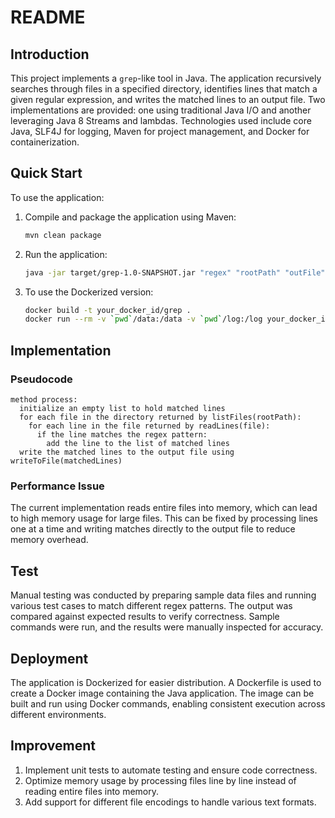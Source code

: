 # README

## Introduction
This project implements a `grep`-like tool in Java. The application recursively searches through files in a specified directory, identifies lines that match a given regular expression, and writes the matched lines to an output file. Two implementations are provided: one using traditional Java I/O and another leveraging Java 8 Streams and lambdas. Technologies used include core Java, SLF4J for logging, Maven for project management, and Docker for containerization.

## Quick Start
To use the application:

1. Compile and package the application using Maven:
   ```bash
   mvn clean package
   ```

2. Run the application:
   ```bash
   java -jar target/grep-1.0-SNAPSHOT.jar "regex" "rootPath" "outFile"
   ```

3. To use the Dockerized version:
   ```bash
   docker build -t your_docker_id/grep .
   docker run --rm -v `pwd`/data:/data -v `pwd`/log:/log your_docker_id/grep "regex" "/data" "/log/grep.out"
   ```

## Implementation
### Pseudocode
```plaintext
method process:
  initialize an empty list to hold matched lines
  for each file in the directory returned by listFiles(rootPath):
    for each line in the file returned by readLines(file):
      if the line matches the regex pattern:
        add the line to the list of matched lines
  write the matched lines to the output file using writeToFile(matchedLines)
```

### Performance Issue
The current implementation reads entire files into memory, which can lead to high memory usage for large files. This can be fixed by processing lines one at a time and writing matches directly to the output file to reduce memory overhead.

## Test
Manual testing was conducted by preparing sample data files and running various test cases to match different regex patterns. The output was compared against expected results to verify correctness. Sample commands were run, and the results were manually inspected for accuracy.

## Deployment
The application is Dockerized for easier distribution. A Dockerfile is used to create a Docker image containing the Java application. The image can be built and run using Docker commands, enabling consistent execution across different environments.

## Improvement
1. Implement unit tests to automate testing and ensure code correctness.
2. Optimize memory usage by processing files line by line instead of reading entire files into memory.
3. Add support for different file encodings to handle various text formats.